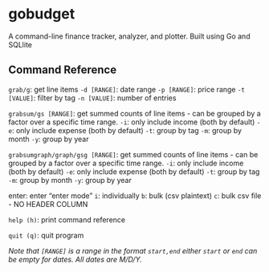 # gobudget
A command-line finance tracker, analyzer, and plotter. Built using Go and SQLlite

## Command Reference
`grab/g`: get line items
`-d [RANGE]`: date range
`-p [RANGE]`: price range
`-t [VALUE]`: filter by tag
`-n [VALUE]`: number of entries

`grabsum/gs [RANGE]`: get summed counts of line items - can be grouped by a factor over a specific time range.
`-i`: only include income (both by default)
`-e`: only include expense (both by default)
`-t`: group by tag
`-m`: group by month
`-y`: group by year

`grabsumgraph/graph/gsg [RANGE]`: get summed counts of line items - can be grouped by a factor over a specific time range.
`-i`: only include income (both by default)
`-e`: only include expense (both by default)
`-t`: group by tag
`-m`: group by month
`-y`: group by year

enter: enter “enter mode”
`i`: individually
`b`: bulk (csv plaintext)
`c`: bulk csv file - NO HEADER COLUMN

`help (h)`: print command reference

`quit (q)`: quit program

*Note that `[RANGE]` is a range in the format `start,end` either `start` or `end` can be empty for dates. All dates are M/D/Y.*

